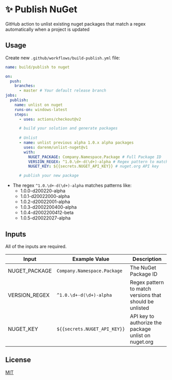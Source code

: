 # ✨ Publish NuGet
GitHub action to unlist existing nuget packages that match a regex automatically when a project is updated

## Usage
Create new `.github/workflows/build-publish.yml` file:

```yml
name: build/publish to nuget

on:
  push:
    branches:
      - master # Your default release branch
jobs:
  publish:
    name: unlist on nuget
    runs-on: windows-latest
    steps:
      - uses: actions/checkout@v2

      # build your solution and generate packages
      
      # Unlist
      - name: unlist previous alpha 1.0.x alpha packages
        uses: darenm/unlist-nuget@v1
        with:
          NUGET_PACKAGE: Company.Namespace.Package # Full Package ID
          VERSION_REGEX: ^1.0.\d+-d(\d+)-alpha # Regex pattern to match version
          NUGET_KEY: ${{secrets.NUGET_API_KEY}} # nuget.org API key

      # publish your new package
```

* The regex `^1.0.\d+-d(\d+)-alpha` matches patterns like:
  * 1.0.0-d200220-alpha
  * 1.0.1-d20022000-alpha
  * 1.0.2-d20022001-alpha
  * 1.0.3-d2002200400-alpha
  * 1.0.4-d2002200412-beta
  * 1.0.5-d20022027-alpha

## Inputs
All of the inputs are required.

Input | Example Value | Description
--- | --- | ---
NUGET_PACKAGE | `Company.Namespace.Package` | The NuGet Package ID
VERSION_REGEX | `^1.0.\d+-d(\d+)-alpha` | Regex pattern to match versions that should be unlisted
NUGET_KEY | `${{secrets.NUGET_API_KEY}}` | API key to authorize the package unlist on nuget.org

## License
[MIT](LICENSE)